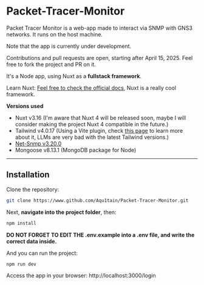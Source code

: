 # Packet-Tracer-Monitor
Packet Tracer Monitor is a web-app made to interact via SNMP with GNS3 networks. 
It runs on the host machine. 

Note that the app is currently under development.

Contributions and pull requests are open, starting after April 15, 2025.
Feel free to fork the project and PR on it.

It's a Node app, using Nuxt as a **fullstack framework**.

Learn Nuxt: [Feel free to check the official docs](https://nuxt.com/docs/guide), Nuxt is a really cool framework.

**Versions used**

- Nuxt v3.16 (I'm aware that Nuxt 4 will be released soon, maybe I will consider making the project Nuxt 4 compatible in the future.)
- Tailwind v4.0.17 (Using a Vite plugin, check [this page](https://tailwindcss.com/docs/installation/framework-guides/nuxt) to learn more about it, LLMs are very bad with the latest Tailwind versions.)
- [Net-Snmp v3.20.0](https://www.npmjs.com/package/net-snmp)
- Mongoose v8.13.1 (MongoDB package for Node)

---

## Installation

Clone the repository: 
```zsh
git clone https://www.github.com/Aqu1tain/Packet-Tracer-Monitor.git
```
Next, __navigate into the project folder__, then:
```zsh
npm install
```

__DO NOT FORGET TO EDIT THE .env.example into a .env file, and write the correct data inside.__

And you can run the project:
```zsh
npm run dev
```

Access the app in your browser: http://localhost:3000/login